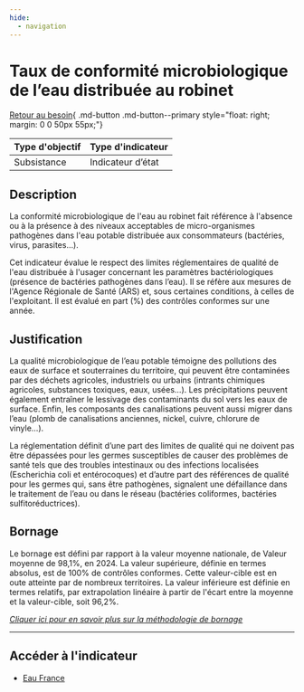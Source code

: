 ```yaml
---
hide:
  - navigation
---
```


# Taux de conformité microbiologique de l’eau distribuée au robinet 

[Retour au besoin](https://konsilion.github.io/diag360/pages/besoins/bv1){ .md-button .md-button--primary style="float: right; margin: 0 0 50px 55px;"}

|Type d'objectif|Type d'indicateur|
|--|--|
|Subsistance|Indicateur d’état|

## Description

La  conformité  microbiologique  de  l'eau  au  robinet  fait  référence  à  l'absence ou à la présence  à  des  niveaux  acceptables  de  micro-organismes  pathogènes  dans  l'eau potable distribuée aux consommateurs (bactéries, virus, parasites…). 
 
Cet  indicateur  évalue  le  respect  des  limites  réglementaires  de  qualité  de  l'eau distribuée  à  l'usager  concernant  les  paramètres  bactériologiques  (présence  de bactéries  pathogènes  dans  l’eau).  Il  se  réfère  aux  mesures  de l'Agence Régionale de Santé (ARS) et, sous certaines conditions, à celles de l'exploitant. Il est évalué en part (%) des contrôles conformes sur une année.


## Justification

La  qualité  microbiologique  de  l’eau  potable  témoigne  des  pollutions  des  eaux  de surface  et  souterraines  du  territoire,  qui  peuvent  être  contaminées  par  des déchets agricoles,  industriels  ou  urbains  (intrants  chimiques  agricoles,  substances  toxiques, eaux,  usées…).  Les  précipitations  peuvent  également  entraîner  le  lessivage  des contaminants du sol vers les eaux de surface. Enfin, les composants des canalisations peuvent  aussi  migrer  dans  l’eau  (plomb  de  canalisations  anciennes,  nickel,  cuivre, chlorure de vinyle…). 
 
La  réglementation  définit  d’une  part  des  limites  de  qualité  qui  ne  doivent  pas  être dépassées  pour  les  germes  susceptibles  de  causer  des  problèmes  de  santé  tels  que des troubles intestinaux ou des infections localisées (Escherichia coli et entérocoques) et  d’autre  part  des  références  de  qualité pour les germes qui, sans être pathogènes, signalent  une  défaillance  dans  le  traitement  de  l’eau  ou  dans  le  réseau  (bactéries coliformes, bactéries sulfitoréductrices). 

## Bornage

Le bornage est défini par rapport à la valeur moyenne nationale, de Valeur moyenne de 98,1%, en 2024. 
La valeur supérieure, définie en termes absolus, est de 100% de contrôles conformes. Cette valeur-cible est en oute atteinte par de nombreux territoires.
La valeur inférieure est définie en termes relatifs, par extrapolation linéaire à partir de l'écart entre la moyenne et la valeur-cible, soit 96,2%.
  
*[Cliquer ici pour en savoir plus sur la méthodologie de bornage](https://konsilion.github.io/diag360/pages/indicateurs/methode_bornage)*

---

## Accéder à l'indicateur

- [Eau France](https://www.services.eaufrance.fr/indicateurs/P101.1)

